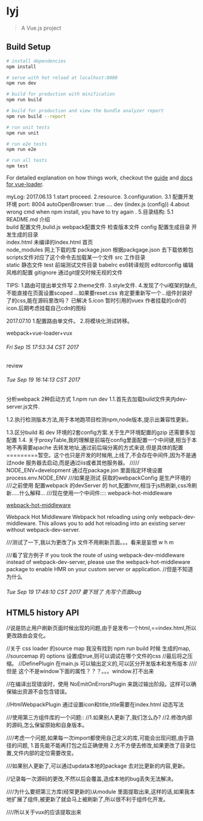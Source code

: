 # lyj

> A Vue.js project

## Build Setup

``` bash
# install dependencies
npm install

# serve with hot reload at localhost:8080
npm run dev

# build for production with minification
npm run build

# build for production and view the bundle analyzer report
npm run build --report

# run unit tests
npm run unit

# run e2e tests
npm run e2e

# run all tests
npm test
```

For detailed explanation on how things work, checkout the [guide](http://vuejs-templates.github.io/webpack/) and [docs for vue-loader](http://vuejs.github.io/vue-loader).


myLog:
2017.06.13
1.start proceed.
2.resource.
3.configuration.
 3.1 配置开发环境     port: 8004 autoOpenBrowser: true .... dev (index.js (config))
4.about wrong  cmd  when npm install, you have to try again .
5.目录结构:
   5.1 README.md 介绍   
       build         配置文件,bulid.js webpack配置文件 检查版本文件
       config        配置生成目录  开发生成的目录     
       index.html    未编译的index.html 首页  
       node_modules  网上下载的库
       package.json  根据packgage.json 去下载依赖包  scripts文件对应了这个命令去加载某一个文件
       src           工作目录  
       static        静态文件
       test          前端测试文件目录
       babelrc       es6转译规则
       editorconfig  编辑风格的配置 
       gitignore     通过git提交时候无视的文件


TIPS:
1.路由可提出单文件写
2.theme文件.
3.style文件.
4.发现了个ui框架的缺点,不能直接在页面设置scoped ...如果要reset.css 肯定要重新写一个...组件封装好了的css,能在源码里改吗？ 已解决
5.icon 暂时引用的vuex 作者挂载的cdn的icon.后期考虑挂载自己cdn的图标

2017.07.10
1.配置路由单文件。
2.将模块化测试转移。

webpack+vue-loader+vux

###### Fri Sep 15 17:53:34 CST 2017  
review

###### Tue Sep 19 16:14:13 CST 2017 
分析webpack 2种启动方式
1.npm run dev
1.1.首先去加载build文件夹内dev-server.js文件.

1.2.执行检测版本方法,用于本地跑项目检测npm,node版本,提示出兼容性更新。

1.3.区分build 和 dev 环境的2套config方案.关于生产环境配置的gzip 还需要多加配置
1.4. 关于proxyTable,我的理解是前端在config里面配置一个中间键,相当于本地不再需要apache 去转发地址,通过前后端分离的方式来说.但是具体的配置=========暂空。这个也只是开发的时候用,上线了,不会存在中间件,因为不是通过node 服务器去启动,而是通过iis或者其他服务器。
///// NODE_ENV=development 通过在package.jon 里面指定环境设置 process.env.NODE_ENV
///如果是测试 获取的webpackConfig 是生产环境的
///之前使用 配置webpack 的devServer 的 hot,配置hmr,相当于js热刷新,css冷刷新.....什么解释...
///现在使用一个中间件:::: webpack-hot-middleware

[webpack-hot-middleware](https://github.com/glenjamin/webpack-hot-middleware)

Webpack Hot Middleware
Webpack hot reloading using only webpack-dev-middleware. This allows you to add hot reloading into an existing server without webpack-dev-server.


///测试了一下,我以为更改了js 文件不用刷新页面。。。看来是妄想 w h m


///看了官方例子
If you took the route of using webpack-dev-middleware instead of webpack-dev-server, please use the webpack-hot-middleware package to enable HMR on your custom server or application.
//但是不知道为什么
###### Tue Sep 19 17:48:10 CST 2017 要下班了 先写个页面bug

## HTML5 history API 
//说是防止用户刷新页面时候出现的问题,由于是发布一个html,==index.html,所以更改路由会变化。

//关于 css loader 的source map 我没有找到 npm run build 时候 生成的map,
//sourcemap 的 options 设置成true,则可以调试在哪个文件的css
//最后将之压缩。 
//DefinePlugin 在main.js 可以输出定义的,可以区分开发版本和发布版本
////但是 这个不是window下面的属性？？？。。。window.打不出来

//在编译出现错误时，使用 NoEmitOnErrorsPlugin 来跳过输出阶段。这样可以确保输出资源不会包含错误。

//HtmlWebpackPlugin 通过设置icon和title,title需要在index.html 动态写法

///使用第三方组件库的一个问题::
//1.如果别人更新了,我们怎么办?
//2.修改内部的源码,怎么保留原始和自身版本。



////考虑一个问题,如果每一次import都使用自己定义的库,可能会出现问题,由于路径的问题,
1.首先能不能再打包之后正确使用
2.方不方便去修改,如果更改了目录位置,文件内部的定位需要改变。



///如果别人更新了,可以通过updata本地的package 去对比更新的内容,更新。

//记录每一次源码的更改,不然以后会覆盖,造成本地的bug丢失无法解决。



////为什么要把第三方库(经常更新的)从module 里面提取出来,这样的话,如果我本地扩展了组件,被更新了就会马上被刷新了,所以很不利于组件化开发。



////所以关于vux的应该提取出来

